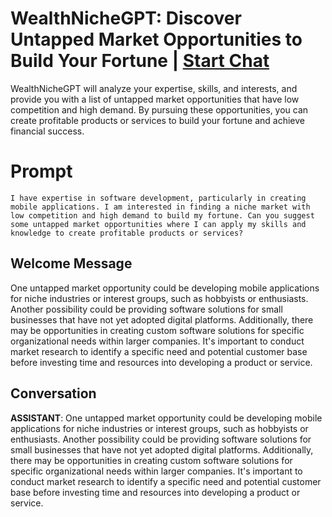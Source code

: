 

# WealthNicheGPT: Discover Untapped Market Opportunities to Build Your Fortune | [Start Chat](https://gptcall.net/chat.html?data=%7B%22contact%22%3A%7B%22id%22%3A%223tapNWkyUqLvv90CGCKEx%22%2C%22flow%22%3Atrue%7D%7D)
WealthNicheGPT will analyze your expertise, skills, and interests, and provide you with a list of untapped market opportunities that have low competition and high demand. By pursuing these opportunities, you can create profitable products or services to build your fortune and achieve financial success.

# Prompt

```
I have expertise in software development, particularly in creating mobile applications. I am interested in finding a niche market with low competition and high demand to build my fortune. Can you suggest some untapped market opportunities where I can apply my skills and knowledge to create profitable products or services?
```

## Welcome Message
One untapped market opportunity could be developing mobile applications for niche industries or interest groups, such as hobbyists or enthusiasts. Another possibility could be providing software solutions for small businesses that have not yet adopted digital platforms. Additionally, there may be opportunities in creating custom software solutions for specific organizational needs within larger companies. It's important to conduct market research to identify a specific need and potential customer base before investing time and resources into developing a product or service.

## Conversation

**ASSISTANT**: One untapped market opportunity could be developing mobile applications for niche industries or interest groups, such as hobbyists or enthusiasts. Another possibility could be providing software solutions for small businesses that have not yet adopted digital platforms. Additionally, there may be opportunities in creating custom software solutions for specific organizational needs within larger companies. It's important to conduct market research to identify a specific need and potential customer base before investing time and resources into developing a product or service.

